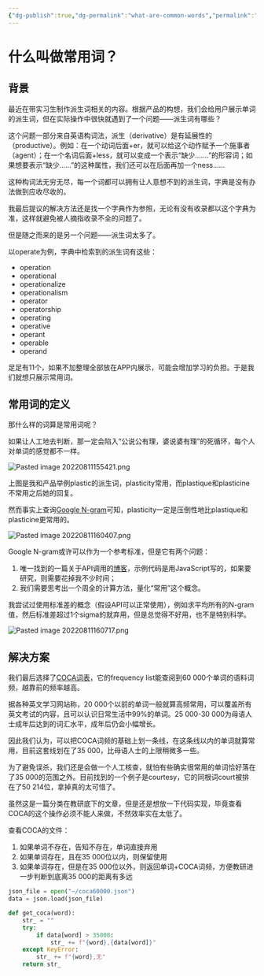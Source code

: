 ```yaml
---
{"dg-publish":true,"dg-permalink":"what-are-common-words","permalink":"/what-are-common-words/","created":"2022-08-11T16:36:50.000+08:00"}
---
```


# 什么叫做常用词？
## 背景
最近在带实习生制作派生词相关的内容。根据产品的构想，我们会给用户展示单词的派生词，但在实际操作中很快就遇到了一个问题——派生词有哪些？

这个问题一部分来自英语构词法，派生（derivative）是有延展性的（productive）。例如：在一个动词后面+er，就可以给这个动作赋予一个施事者（agent）；在一个名词后面+less，就可以变成一个表示“缺少.……”的形容词；如果想要表示“缺少……”的这种属性，我们还可以在后面再加一个ness……

这种构词法无穷无尽，每一个词都可以拥有让人意想不到的派生词，字典是没有办法做到应收尽收的。

我最后提议的解决方法还是找一个字典作为参照，无论有没有收录都以这个字典为准，这样就避免被人摘指收录不全的问题了。

但是随之而来的是另一个问题——派生词太多了。

以operate为例，字典中检索到的派生词有这些：
- operation  
- operational  
- operationalize  
- operationalism  
- operator  
- operatorship  
- operating  
- operative  
- operant  
- operable  
- operand

足足有11个，如果不加整理全部放在APP内展示，可能会增加学习的负担。于是我们就想只展示常用词。

## 常用词的定义
那什么样的词算是常用词呢？

如果让人工地去判断，那一定会陷入“公说公有理，婆说婆有理”的死循环，每个人对单词的感觉都不一样。

![Pasted image 20220811155421.png](/img/user/B-Attachment/Pasted%20image%2020220811155421.png)

上图是我和产品举例plastic的派生词，plasticity常用，而plastique和plasticine不常用之后她的回复。

然而事实上查询[Google N-gram](https://books.google.com/ngrams/)可知，plasticity一定是压倒性地比plastique和plasticine更常用的。

![Pasted image 20220811160407.png](/img/user/B-Attachment/Pasted%20image%2020220811160407.png)

Google N-gram或许可以作为一个参考标准，但是它有两个问题：
1. 唯一找到的一篇关于API调用的[博客](https://jameshfisher.com/2018/11/25/google-ngram-api/)，示例代码是用JavaScript写的，如果要研究，则需要花掉我不少时间；
2. 我们需要思考出一个周全的计算方法，量化“常用”这个概念。

我尝试过使用标准差的概念（假设API可以正常使用），例如求平均所有的N-gram值，然后标准差超过1个sigma的就弃用，但是总觉得不好用，也不是特别科学。

![Pasted image 20220811160717.png](/img/user/B-Attachment/Pasted%20image%2020220811160717.png)


## 解决方案
我们最后选择了[COCA词表](https://www.english-corpora.org/coca/)，它的frequency list能查阅到60 000个单词的语料词频，越靠前的频率越高。

据各种英文学习网站称，20 000个以前的单词一般就算高频常用，可以覆盖所有英文考试的内容，且可以认识日常生活中99%的单词。25 000-30 000为母语人士成年后达到的词汇水平，成年后仍会小幅增长。

因此我们认为，可以把COCA词频的基础上划一条线，在这条线以内的单词就算常用，目前这套线划在了35 000，比母语人士的上限稍微多一些。

为了避免误杀，我们还是会做一个人工核查，就怕有些确实很常用的单词恰好落在了35 000的范围之外。目前找到的一个例子是courtesy，它的同根词court被排在了50 214位，拿掉真的太可惜了。

虽然这是一篇分类在教研底下的文章，但是还是想放一下代码实现，毕竟查看COCA的这个操作必须不能人来做，不然效率实在太低了。

查看COCA的文件：
1. 如果单词不存在，告知不存在，单词直接弃用
2. 如果单词存在，且在35 000位以内，则保留使用
3. 如果单词存在，但是在35 000位以外，则返回单词+COCA词频，方便教研进一步判断到底离35 000的距离有多远

```Python
json_file = open("~/coca60000.json")  
data = json.load(json_file)

def get_coca(word):  
    str_ = ""  
    try:  
        if data[word] > 35000:  
            str_ += f"{word},{data[word]}"  
    except KeyError:  
        str_ += f"{word},无"  
    return str_
```